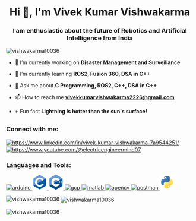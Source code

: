 <h1 align="center">Hi 👋, I'm Vivek Kumar Vishwakarma</h1>
<h3 align="center">I am enthusiastic about the future of Robotics and Artificial Intelligence from India</h3>

<p align="left"> <img src="https://giphy.com/gifs/southparkgifs-3o6Zt39bNVv1gbnVmg" alt="vishwakarma10036" /> </p>

- 🔭 I’m currently working on **Disaster Management and Surveiliance**

- 🌱 I’m currently learning **ROS2, Fusion 360, DSA in C++**

- 💬 Ask me about **C Programming, ROS2, C++, DSA in C++**

- 📫 How to reach me **vivekkumarvishwakarma2226@gmail.com**

- ⚡ Fun fact **Lightning is hotter than the sun's surface!**

<h3 align="left">Connect with me:</h3>
<p align="left">
<a href="https://linkedin.com/in/[https://www.linkedin.com/in/vivek-kumar-vishwakarma-7a9544251/](https://www.linkedin.com/in/vivek-kumar-vishwakarma-7a9544251/)" target="blank"><img align="center" src="https://raw.githubusercontent.com/rahuldkjain/github-profile-readme-generator/master/src/images/icons/Social/linked-in-alt.svg" alt="https://www.linkedin.com/in/vivek-kumar-vishwakarma-7a9544251/" height="30" width="40" /></a>
<a href="https://www.youtube.com/c/https://www.youtube.com/@electricengineermind07" target="blank"><img align="center" src="https://raw.githubusercontent.com/rahuldkjain/github-profile-readme-generator/master/src/images/icons/Social/youtube.svg" alt="https://www.youtube.com/@electricengineermind07" height="30" width="40" /></a>
</p>

<h3 align="left">Languages and Tools:</h3>
<p align="left"> <a href="https://www.arduino.cc/" target="_blank" rel="noreferrer"> <img src="https://cdn.worldvectorlogo.com/logos/arduino-1.svg" alt="arduino" width="40" height="40"/> </a> <a href="https://www.cprogramming.com/" target="_blank" rel="noreferrer"> <img src="https://raw.githubusercontent.com/devicons/devicon/master/icons/c/c-original.svg" alt="c" width="40" height="40"/> </a> <a href="https://www.w3schools.com/cpp/" target="_blank" rel="noreferrer"> <img src="https://raw.githubusercontent.com/devicons/devicon/master/icons/cplusplus/cplusplus-original.svg" alt="cplusplus" width="40" height="40"/> </a> <a href="https://cloud.google.com" target="_blank" rel="noreferrer"> <img src="https://www.vectorlogo.zone/logos/google_cloud/google_cloud-icon.svg" alt="gcp" width="40" height="40"/> </a> <a href="https://www.mathworks.com/" target="_blank" rel="noreferrer"> <img src="https://upload.wikimedia.org/wikipedia/commons/2/21/Matlab_Logo.png" alt="matlab" width="40" height="40"/> </a> <a href="https://opencv.org/" target="_blank" rel="noreferrer"> <img src="https://www.vectorlogo.zone/logos/opencv/opencv-icon.svg" alt="opencv" width="40" height="40"/> </a> <a href="https://postman.com" target="_blank" rel="noreferrer"> <img src="https://www.vectorlogo.zone/logos/getpostman/getpostman-icon.svg" alt="postman" width="40" height="40"/> </a> <a href="https://www.python.org" target="_blank" rel="noreferrer"> <img src="https://raw.githubusercontent.com/devicons/devicon/master/icons/python/python-original.svg" alt="python" width="40" height="40"/> </a> </p>

<p><img align="left" src="https://github-readme-stats.vercel.app/api/top-langs?username=vishwakarma10036&show_icons=true&locale=en&layout=compact" alt="vishwakarma10036" /></p>

<p>&nbsp;<img align="center" src="https://github-readme-stats.vercel.app/api?username=vishwakarma10036&show_icons=true&locale=en" alt="vishwakarma10036" /></p>

<p><img align="center" src="https://github-readme-streak-stats.herokuapp.com/?user=vishwakarma10036&" alt="vishwakarma10036" /></p>
